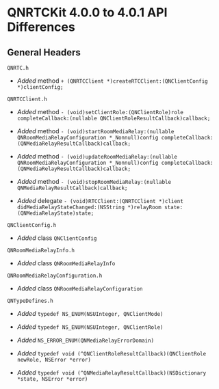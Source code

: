 # QNRTCKit 4.0.0 to 4.0.1 API Differences

## General Headers

```
QNRTC.h
```
- *Added*  method `+ (QNRTCClient *)createRTCClient:(QNClientConfig *)clientConfig;`


```
QNRTCClient.h
```

- *Added*  method `- (void)setClientRole:(QNClientRole)role completeCallback:(nullable QNClientRoleResultCallback)callback;`

- *Added*  method `- (void)startRoomMediaRelay:(nullable QNRoomMediaRelayConfiguration *_Nonnull)config completeCallback:(QNMediaRelayResultCallback)callback;`

- *Added*  method `- (void)updateRoomMediaRelay:(nullable QNRoomMediaRelayConfiguration *_Nonnull)config completeCallback:(QNMediaRelayResultCallback)callback;`

- *Added*  method `- (void)stopRoomMediaRelay:(nullable QNMediaRelayResultCallback)callback;`

- *Added*  delegate `- (void)RTCClient:(QNRTCClient *)client didMediaRelayStateChanged:(NSString *)relayRoom state:(QNMediaRelayState)state;`



```
QNClientConfig.h
```
- *Added*  class `QNClientConfig`


```
QNRoomMediaRelayInfo.h
```
- *Added*  class `QNRoomMediaRelayInfo`


```
QNRoomMediaRelayConfiguration.h
```
- *Added*  class `QNRoomMediaRelayConfiguration`

```
QNTypeDefines.h
```
- *Added*   `typedef NS_ENUM(NSUInteger, QNClientMode)`

- *Added*   `typedef NS_ENUM(NSUInteger, QNClientRole)`

- *Added*   `NS_ERROR_ENUM(QNMediaRelayErrorDomain)`

- *Added*   `typedef void (^QNClientRoleResultCallback)(QNClientRole newRole, NSError *error)`

- *Added*   `typedef void (^QNMediaRelayResultCallback)(NSDictionary *state, NSError *error)`


